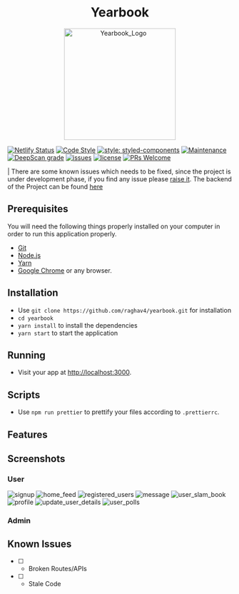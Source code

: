 <h1 align='center'>Yearbook</h1>
<p align='center'>
  <img src='https://i.imgur.com/fwlfRHV.png' alt='Yearbook_Logo' width='250' height='250'>
</p>

[![Netlify Status](https://api.netlify.com/api/v1/badges/4b51861c-b2bc-491d-ac10-ec0e47642f87/deploy-status)](https://app.netlify.com/sites/agitated-cori-7fbfe8/deploys)
[![Code Style](https://badgen.net/badge/code%20style/airbnb/ff5a5f?icon=airbnb)](https://github.com/airbnb/javascript)
[![style: styled-components](https://img.shields.io/badge/style-%F0%9F%92%85%20styled--components-orange.svg?colorB=daa357&colorA=db748e)](https://github.com/styled-components/styled-components)
[![Maintenance](https://img.shields.io/badge/Maintained%3F-yes-green.svg)](https://github.com/raghav4/yearbook/graphs/commit-activity)
[![DeepScan grade](https://deepscan.io/api/teams/8189/projects/10344/branches/153804/badge/grade.svg)](https://deepscan.io/dashboard#view=project&tid=8189&pid=10344&bid=153804)
[![issues](https://img.shields.io/github/issues/raghav4/yearbook)](https://github.com/raghav4/Yearbook/issues)
[![license](https://img.shields.io/github/license/raghav4/yearbook)](https://github.com/raghav4/Yearbook/blob/master/LICENSE)
[![PRs Welcome](https://img.shields.io/badge/PRs-welcome-green.svg)](#)

| There are some known issues which needs to be fixed, since the project is
under development phase, if you find any issue please
[raise it](https://github.com/raghav4/Yearbook/issues/new/choose). The backend
of the Project can be found [here](https://github.com/raghav4/yearbook-backend)

## Prerequisites

You will need the following things properly installed on your computer in order
to run this application properly.

- [Git](https://git-scm.com/)
- [Node.js](https://nodejs.org/)
- [Yarn](https://yarnpkg.com/)
- [Google Chrome](https://google.com/chrome/) or any browser.

## Installation

- Use `git clone https://github.com/raghav4/yearbook.git` for installation
- `cd yearbook`
- `yarn install` to install the dependencies
- `yarn start` to start the application

## Running

- Visit your app at [http://localhost:3000](http://localhost:3000).

## Scripts

- Use `npm run prettier` to prettify your files according to `.prettierrc`.

<!-- ## Motivation -->
<!-- The project was(is) built for the students in their final year  -->

## Features

## Screenshots

### User

![signup](./src/assets/screenshots/user_signup.png)
![home_feed](./src/assets/screenshots/user_feed.png)
![registered_users](./src/assets/screenshots/registered_users.png)
![message](./src/assets/screenshots/write_user_message.png)
![user_slam_book](src/assets/screenshots/slam_book_user.png)
![profile](./src/assets/screenshots/user_profile.png)
![update_user_details](./src/assets/screenshots/update_user_details.png)
![user_polls](./src/assets/screenshots/user_polls.png)

### Admin

## Known Issues

- [ ] - Broken Routes/APIs
- [ ] - Stale Code
